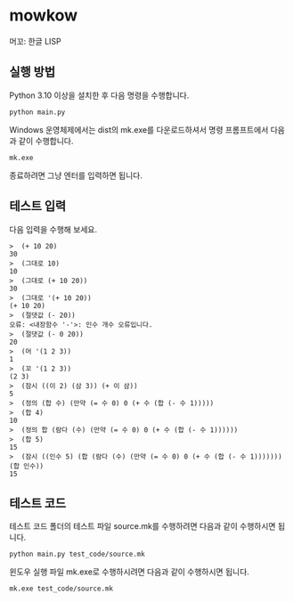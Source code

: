 # mowkow
머꼬: 한글 LISP

## 실행 방법
Python 3.10 이상을 설치한 후 다음 명령을 수행합니다.
```
python main.py
```
Windows 운영체제에서는 dist의 mk.exe를 다운로드하셔서 명령 프롬프트에서 다음과 같이 수행합니다.
```
mk.exe
```

종료하려면 그냥 엔터를 입력하면 됩니다.

## 테스트 입력

다음 입력을 수행해 보세요.

```
>  (+ 10 20)
30
>  (그대로 10)
10
>  (그대로 (+ 10 20))
30
>  (그대로 '(+ 10 20))
(+ 10 20)
>  (절댓값 (- 20))
오류: <내장함수 '-'>: 인수 개수 오류입니다.
>  (절댓값 (- 0 20))
20
>  (머 '(1 2 3))
1
>  (꼬 '(1 2 3))
(2 3)
>  (잠시 ((이 2) (삼 3)) (+ 이 삼))
5
>  (정의 (합 수) (만약 (= 수 0) 0 (+ 수 (합 (- 수 1)))))
>  (합 4)
10
>  (정의 합 (람다 (수) (만약 (= 수 0) 0 (+ 수 (합 (- 수 1))))))
>  (합 5)
15
>  (잠시 ((인수 5) (합 (람다 (수) (만약 (= 수 0) 0 (+ 수 (합 (- 수 1))))))) (합 인수))
15
```

## 테스트 코드

테스트 코드 폴더의 테스트 파일 source.mk를 수행하려면 다음과 같이 수행하시면 됩니다.

```
python main.py test_code/source.mk
```

윈도우 실행 파일 mk.exe로 수행하시려면 다음과 같이 수행하시면 됩니다.
```
mk.exe test_code/source.mk
```

